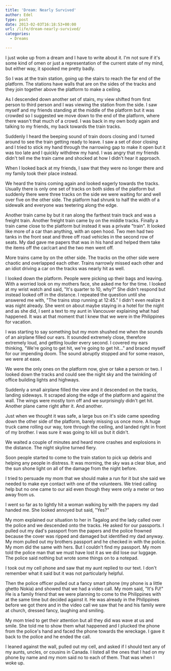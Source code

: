 ```yaml
---
title: 'Dream: Nearly Survived'
author: Edel
type: post
date: 2013-02-03T16:18:53+00:00
url: /life/dream-nearly-survived/
categories:
  - Dreams

---
```

I just woke up from a dream and I have to write about it. I'm not sure if it's some kind of omen or just a representation of the current state of my mind, but either way, it spooked me pretty badly.

So I was at the train station, going up the stairs to reach the far end of the platform. The stations have walls that are on the sides of the tracks and they join together above the platform to make a ceiling.

As I descended down another set of stairs, my view shifted from first person to third person and I was viewing the station from the side. I saw myself and my friends standing at the middle of the platform but it was crowded so I suggested we move down to the end of the platform, where there wasn't that much of a crowd. I was back in my own body again and talking to my friends, my back towards the train tracks.

Suddenly I heard the beeping sound of train doors closing and I turned around to see the train getting ready to leave. I saw a set of door closing and I tried to stick my hand through the narrowing gap to make it open but it was too late and I quickly withdrew my hand. I was angry that my friends didn't tell me the train came and shocked at how I didn't hear it approach.

When I looked back at my friends, I saw that they were no longer there and my family took their place instead.

We heard the trains coming again and looked eagerly towards the tracks. Usually there is only one set of tracks on both sides of the platform but suddenly there were three tracks on the side we were waiting for and well over five on the other side. The platform had shrunk to half the width of a sidewalk and everyone was teetering along the edge.

Another train came by but it ran along the farthest train track and was a freight train. Another freight train came by on the middle tracks. Finally a train came close to the platform but instead it was a private "train". It looked like more of a car than anything, with an open hood. Two men had two tanks in the front seat and three off road vehicles in the second row of seats. My dad gave me papers that was in his hand and helped them take the items off the car/cart and the two men went off.

More trains came by on the other side. The tracks on the other side were chaotic and overlapped each other. Trains narrowly missed each other and an idiot driving a car on the tracks was nearly hit as well.

I looked down the platform. People were picking up their bags and leaving. With a worried look on my mothers face, she asked me for the time. I looked at my wrist watch and said, "It's quarter to 10, why?" She didn't respond but instead looked off in the distance. I repeated the question until she answered me with, "The trains stop running at 12:45." I didn't even realize it was night already. She went on about maybe staying in a hotel for the night and as she did, I sent a text to my aunt in Vancouver explaining what had happened. It was at that moment that I knew that we were in the Philippines for vacation.

I was starting to say something but my mom shushed me when the sounds of an airplane filled our ears. It sounded extremely close, therefore extremely loud, and getting louder every second. I covered my ears thinking, "We're going to get hit, we're going to get hit&#8230;" and braced myself for our impending doom. The sound abruptly stopped and for some reason, we were at ease.

We were the only ones on the platform now, give or take a person or two. I looked down the tracks and could see the night sky and the twinkling of office building lights and highways.

Suddenly a small airplane filled the view and it descended on the tracks, landing sideways. It scraped along the edge of the platform and against the wall. The wings were mostly torn off and we surprisingly didn't get hit. Another plane came right after it. And another.

Just when we thought it was safe, a large bus on it's side came speeding down the other side of the platform, barely missing us once more. A huge truck came rolling our way, tore through the ceiling, and landed right in front of my brother. I was sure it was going to kill us but it didn't.

We waited a couple of minutes and heard more crashes and explosions in the distance. The night skyline turned fiery.

Soon people started to come to the train station to pick up debris and helping any people in distress. It was morning, the sky was a clear blue, and the sun shone light on all of the damage from the night before.

I tried to persuade my mom that we should make a run for it but she said we needed to make eye contact with one of the volunteers. We tried calling help but no one came to our aid even though they were only a meter or two away from us.

I went so far as to lightly hit a woman walking by with the papers my dad handed me. She looked annoyed but said, "Yes?"

My mom explained our situation to her in Tagalog and the lady called over the police and we descended onto the tracks. He asked for our passports. I pulled out my dad's passport from the papers and the police frowned because the cover was ripped and damaged but identified my dad anyway. My mom pulled out my brothers passport and he checked in with the police. My mom did the same with hers. But I couldn't find my passport. My mom told the police man that we must have lost it as we did lose our luggage. The police said nothing but wrote some things on to a notepad.

I took out my cell phone and saw that my aunt replied to our text. I don't remember what it said but it was not particularly helpful.

Then the police officer pulled out a fancy smart phone (my phone is a little ghetto Nokia) and showed that we had a video call. My mom said, "It's PJ!" He is a family friend that we were planning to come to the Philippines with at the same time but decided against it. He was already in the Philippines before we got there and in the video call we saw that he and his family were at church, dressed fancy, laughing and smiling.

My mom tried to get their attention but all they did was wave at us and smile. She told me to show them what happened and I plucked the phone from the police's hand and faced the phone towards the wreckage. I gave it back to the police and he ended the call.

I leaned against the wall, pulled out my cell, and asked if I should text any of my aunts, uncles, or cousins in Canada. I listed all the ones that I had on my phone by name and my mom said no to each of them. That was when I woke up.


